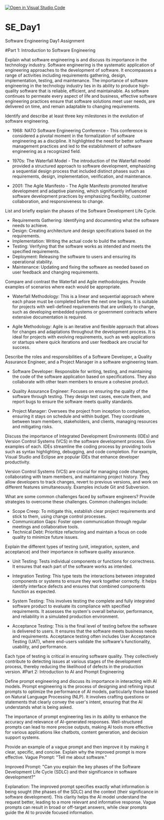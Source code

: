 [![Open in Visual Studio Code](https://classroom.github.com/assets/open-in-vscode-2e0aaae1b6195c2367325f4f02e2d04e9abb55f0b24a779b69b11b9e10269abc.svg)](https://classroom.github.com/online_ide?assignment_repo_id=15566910&assignment_repo_type=AssignmentRepo)
# SE_Day1
Software Engineering Day1 Assignment

#Part 1: Introduction to Software Engineering

Explain what software engineering is and discuss its importance in the technology industry.
Software engineering is the systematic application of engineering approaches to the development of software. It encompasses a range of activities including requirements gathering, design, implementation, testing, and maintenance. The importance of software engineering in the technology industry lies in its ability to produce high-quality software that is reliable, efficient, and maintainable. As software continues to permeate every aspect of life and business, effective software engineering practices ensure that software solutions meet user needs, are delivered on time, and remain adaptable to changing requirements.


Identify and describe at least three key milestones in the evolution of software engineering.
- 1968: NATO Software Engineering Conference - This conference is considered a pivotal moment in the formalization of software engineering as a discipline. It highlighted the need for better software management practices and led to the establishment of software engineering as a recognized field.
  
- 1970s: The Waterfall Model - The introduction of the Waterfall model provided a structured approach to software development, emphasizing a sequential design process that included distinct phases such as requirements, design, implementation, verification, and maintenance.
  
- 2001: The Agile Manifesto - The Agile Manifesto promoted iterative development and adaptive planning, which significantly influenced software development practices by emphasizing flexibility, customer collaboration, and responsiveness to change.


List and briefly explain the phases of the Software Development Life Cycle.
- Requirements Gathering: Identifying and documenting what the software needs to achieve.
- Design: Creating architecture and design specifications based on the requirements.
- Implementation: Writing the actual code to build the software.
- Testing: Verifying that the software works as intended and meets the specified requirements.
- Deployment: Releasing the software to users and ensuring its operational stability.
- Maintenance: Updating and fixing the software as needed based on user feedback and changing requirements.


Compare and contrast the Waterfall and Agile methodologies. Provide examples of scenarios where each would be appropriate.
- Waterfall Methodology: This is a linear and sequential approach where each phase must be completed before the next one begins. It is suitable for projects with well-defined requirements that are unlikely to change, such as developing embedded systems or government contracts where extensive documentation is required.

- Agile Methodology: Agile is an iterative and flexible approach that allows for changes and adaptations throughout the development process. It is ideal for projects with evolving requirements, such as web applications or startups where quick iterations and user feedback are crucial for success.

Describe the roles and responsibilities of a Software Developer, a Quality Assurance Engineer, and a Project Manager in a software engineering team.
- Software Developer: Responsible for writing, testing, and maintaining the code of the software application based on specifications. They also collaborate with other team members to ensure a cohesive product.

- Quality Assurance Engineer: Focuses on ensuring the quality of the software through testing. They design test cases, execute them, and report bugs to ensure the software meets quality standards.

- Project Manager: Oversees the project from inception to completion, ensuring it stays on schedule and within budget. They coordinate between team members, stakeholders, and clients, managing resources and mitigating risks.


Discuss the importance of Integrated Development Environments (IDEs) and Version Control Systems (VCS) in the software development process. Give examples of each.
IDEs streamline the coding process by providing tools such as syntax highlighting, debugging, and code completion. For example, Visual Studio and Eclipse are popular IDEs that enhance developer productivity.

Version Control Systems (VCS) are crucial for managing code changes, collaborating with team members, and maintaining project history. They allow developers to track changes, revert to previous versions, and work on different features simultaneously. Examples include Git and Subversion.

What are some common challenges faced by software engineers? Provide strategies to overcome these challenges.
Common challenges include:

- Scope Creep: To mitigate this, establish clear project requirements and stick to them, using change control processes.
- Communication Gaps: Foster open communication through regular meetings and collaborative tools.
- Technical Debt: Prioritize refactoring and maintain a focus on code quality to minimize future issues.


Explain the different types of testing (unit, integration, system, and acceptance) and their importance in software quality assurance.
- Unit Testing: Tests individual components or functions for correctness. It ensures that each part of the software works as intended.
- Integration Testing: This type tests the interactions between integrated components or systems to ensure they work together correctly. It helps identify interface defects and ensures that combined components function as expected.

- System Testing: This involves testing the complete and fully integrated software product to evaluate its compliance with specified requirements. It assesses the system's overall behavior, performance, and reliability in a simulated production environment.

- Acceptance Testing: This is the final level of testing before the software is delivered to users. It ensures that the software meets business needs and requirements. Acceptance testing often includes User Acceptance Testing (UAT), where end-users validate the software's functionality, usability, and performance.

Each type of testing is critical in ensuring software quality. They collectively contribute to detecting issues at various stages of the development process, thereby reducing the likelihood of defects in the production version.
#Part 2: Introduction to AI and Prompt Engineering


Define prompt engineering and discuss its importance in interacting with AI models.
Prompt engineering is the process of designing and refining input prompts to optimize the performance of AI models, particularly those based on Natural Language Processing (NLP). It involves crafting questions or statements that clearly convey the user's intent, ensuring that the AI understands what is being asked.

The importance of prompt engineering lies in its ability to enhance the accuracy and relevance of AI-generated responses. Well-structured prompts can lead to more precise outputs, making AI tools more effective for various applications like chatbots, content generation, and decision support systems.

Provide an example of a vague prompt and then improve it by making it clear, specific, and concise. Explain why the improved prompt is more effective.
Vague Prompt: "Tell me about software."

Improved Prompt: "Can you explain the key phases of the Software Development Life Cycle (SDLC) and their significance in software development?"

Explanation: The improved prompt specifies exactly what information is being sought (the phases of the SDLC) and the context (their significance in software development). This clarity helps the AI model understand the request better, leading to a more relevant and informative response. Vague prompts can result in broad or off-target answers, while clear prompts guide the AI to provide focused information.
